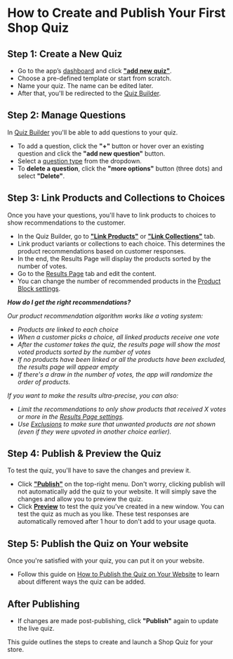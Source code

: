 # How to Create and Publish Your First Shop Quiz

## Step 1: Create a New Quiz
- Go to the app’s [dashboard](https://docs.revenuehunt.com/reference/dashboard/) and click [**"add new quiz"**](https://docs.revenuehunt.com/reference/dashboard/#new-quiz).
- Choose a pre-defined template or start from scratch.
- Name your quiz. The name can be edited later.
- After that, you'll be redirected to the [Quiz Builder](https://docs.revenuehunt.com/reference/quiz-builder/).

## Step 2: Manage Questions

In [Quiz Builder](https://docs.revenuehunt.com/reference/quiz-builder/) you'll be able to add questions to your quiz.

- To add a question, click the **"+"** button or hover over an existing question and click the **"add new question"** button. 
- Select a [question type](https://docs.revenuehunt.com/reference/quiz-builder/#question-types) from the dropdown.
- To **delete a question**, click the **"more options"** button (three dots) and select **"Delete"**.

## Step 3: Link Products and Collections to Choices

Once you have your questions, you'll have to link products to choices to show recommendations to the customer.

- In the Quiz Builder, go to [**"Link Products"**](https://docs.revenuehunt.com/reference/quiz-builder/#link-products) or [**"Link Collections"**](https://docs.revenuehunt.com/reference/quiz-builder/#link-collections) tab.
- Link product variants or collections to each choice. This determines the product recommendations based on customer responses. 
- In the end, the Results Page will display the products sorted by the number of votes.
- Go to the [Results Page](https://docs.revenuehunt.com/reference/quiz-builder/#results-page) tab and edit the content.
- You can change the number of recommended products in the [Product Block settings](https://docs.revenuehunt.com/reference/quiz-builder/#block-settings).

***How do I get the right recommendations?***

*Our product recommendation algorithm works like a voting system:*

- *Products are linked to each choice*
- *When a customer picks a choice, all linked products receive one vote*
- *After the customer takes the quiz, the results page will show the most voted products sorted by the number of votes*
- *If no products have been linked or all the products have been excluded, the results page will appear empty*
- *If there's a draw in the number of votes, the app will randomize the order of products.*

*If you want to make the results ultra-precise, you can also:*

- *Limit the recommendations to only show products that received X votes or more in the [Results Page settings](https://docs.revenuehunt.com/reference/quiz-builder/#advanced-settings).*
- *Use [Exclusions]() to make sure that unwanted products are not shown (even if they were upvoted in another choice earlier).*

## Step 4: Publish & Preview the Quiz

To test the quiz, you'll have to save the changes and preview it.

- Click [**"Publish"**](https://docs.revenuehunt.com/reference/quiz-builder/#quiz-builder_1) on the top-right menu. Don't worry, clicking publish will not automatically add the quiz to your website. It will simply save the changes and allow you to preview the quiz.
- Click [**Preview**](https://docs.revenuehunt.com/reference/quiz-builder/#quiz-builder_1) to test the quiz you've created in a new window. You can test the quiz as much as you like. These test responses are automatically removed after 1 hour to don't add to your usage quota. 

## Step 5: Publish the Quiz on Your website

Once you're satisfied with your quiz, you can put it on your website. 

- Follow this guide on [How to Publish the Quiz on Your Website](https://docs.revenuehunt.com/how-to-guides/how-to-publish-quiz/) to learn about different ways the quiz can be added.

## After Publishing
- If changes are made post-publishing, click **"Publish"** again to update the live quiz.

This guide outlines the steps to create and launch a Shop Quiz for your store.